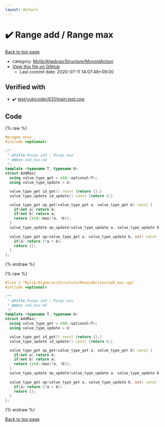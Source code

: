 ```yaml
---
layout: default
---
```


<!-- mathjax config similar to math.stackexchange -->
<script type="text/javascript" async
  src="https://cdnjs.cloudflare.com/ajax/libs/mathjax/2.7.5/MathJax.js?config=TeX-MML-AM_CHTML">
</script>
<script type="text/x-mathjax-config">
  MathJax.Hub.Config({
    TeX: { equationNumbers: { autoNumber: "AMS" }},
    tex2jax: {
      inlineMath: [ ['$','$'] ],
      processEscapes: true
    },
    "HTML-CSS": { matchFontHeight: false },
    displayAlign: "left",
    displayIndent: "2em"
  });
</script>

<script type="text/javascript" src="https://cdnjs.cloudflare.com/ajax/libs/jquery/3.4.1/jquery.min.js"></script>
<script src="https://cdn.jsdelivr.net/npm/jquery-balloon-js@1.1.2/jquery.balloon.min.js" integrity="sha256-ZEYs9VrgAeNuPvs15E39OsyOJaIkXEEt10fzxJ20+2I=" crossorigin="anonymous"></script>
<script type="text/javascript" src="../../../../assets/js/copy-button.js"></script>
<link rel="stylesheet" href="../../../../assets/css/copy-button.css" />


# :heavy_check_mark: Range add / Range max

<a href="../../../../index.html">Back to top page</a>

* category: <a href="../../../../index.html#7bd9a37defae28fe1746a7ffe2a62491">Mylib/AlgebraicStructure/MonoidAction</a>
* <a href="{{ site.github.repository_url }}/blob/master/Mylib/AlgebraicStructure/MonoidAction/add_max.cpp">View this file on GitHub</a>
    - Last commit date: 2020-07-11 14:07:48+09:00




## Verified with

* :heavy_check_mark: <a href="../../../../verify/test/yukicoder/631/main.test.cpp.html">test/yukicoder/631/main.test.cpp</a>


## Code

<a id="unbundled"></a>
{% raw %}
```cpp
#pragma once
#include <optional>

/**
 * @title Range add / Range max
 * @docs add_max.md
 */
template <typename T, typename U>
struct AddMax{
  using value_type_get = std::optional<T>;
  using value_type_update = U;

  value_type_get id_get() const {return {};}
  value_type_update id_update() const {return 0;}

  value_type_get op_get(value_type_get a, value_type_get b) const {
    if(not a) return b;
    if(not b) return a;
    return {std::max(*a, *b)};
  }
  value_type_update op_update(value_type_update a, value_type_update b) const {return a + b;}
  
  value_type_get op(value_type_get a, value_type_update b, int) const {
    if(a) return {*a + b};
    return {};
  }
};

```
{% endraw %}

<a id="bundled"></a>
{% raw %}
```cpp
#line 2 "Mylib/AlgebraicStructure/MonoidAction/add_max.cpp"
#include <optional>

/**
 * @title Range add / Range max
 * @docs add_max.md
 */
template <typename T, typename U>
struct AddMax{
  using value_type_get = std::optional<T>;
  using value_type_update = U;

  value_type_get id_get() const {return {};}
  value_type_update id_update() const {return 0;}

  value_type_get op_get(value_type_get a, value_type_get b) const {
    if(not a) return b;
    if(not b) return a;
    return {std::max(*a, *b)};
  }
  value_type_update op_update(value_type_update a, value_type_update b) const {return a + b;}
  
  value_type_get op(value_type_get a, value_type_update b, int) const {
    if(a) return {*a + b};
    return {};
  }
};

```
{% endraw %}

<a href="../../../../index.html">Back to top page</a>


